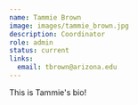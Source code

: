 ```yaml
---
name: Tammie Brown
image: images/tammie_brown.jpg
description: Coordinator
role: admin
status: current
links:
  email: tbrown@arizona.edu
---
```


This is Tammie's bio!
